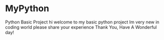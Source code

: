 # MyPython
Python Basic Project
hi welcome to my basic python project
Im very new in coding world please share your experience
Thank You, Have A Wonderful day!
